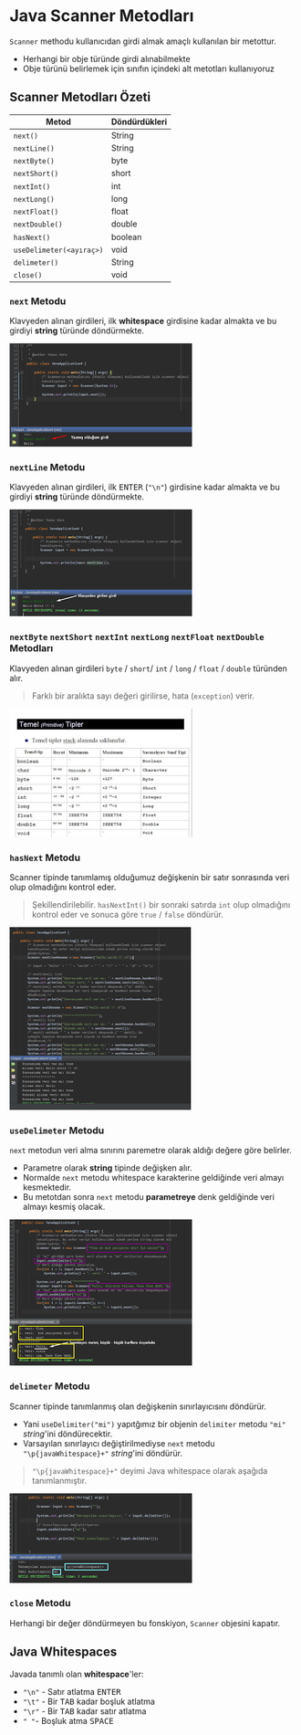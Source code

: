 # Java Scanner Metodları

`Scanner` methodu kullanıcıdan girdi almak amaçlı kullanılan bir metottur.

- Herhangi bir obje türünde girdi alınabilmekte
- Obje türünü belirlemek için sınıfın içindeki alt metotları kullanıyoruz

## Scanner Metodları Özeti

| Metod                    | Döndürdükleri |
| ------------------------ | ------------- |
| `next()`                 | String        |
| `nextLine()`             | String        |
| `nextByte()`             | byte          |
| `nextShort()`            | short         |
| `nextInt()`              | int           |
| `nextLong()`             | long          |
| `nextFloat()`            | float         |
| `nextDouble()`           | double        |
| `hasNext()`              | boolean       |
| `useDelimeter(<ayıraç>)` | void          |
| `delimeter()`            | String        |
| `close()`                | void          |

### `next` Metodu

Klavyeden alınan girdileri, ilk **whitespace** girdisine kadar almakta ve bu girdiyi **string** türünde döndürmekte.

![next](../../../res/scanner_next.png)

### `nextLine` Metodu

Klavyeden alınan girdileri, ilk <kbd>ENTER</kbd> (`"\n"`) girdisine kadar almakta ve bu girdiyi **string** türünde döndürmekte.

![nextline](../../../res/scanner_nextline;.png)

### `nextByte` `nextShort` `nextInt` `nextLong` `nextFloat` `nextDouble` Metodları

Klavyeden alınan girdileri `byte` / `short`/ `int` / `long` / `float` / `double` türünden alır.

> Farklı bir aralıkta sayı değeri girilirse, hata (`exception`) verir.

![nextvar](../../../res/scanner_nextvar.jpg)

### `hasNext` Metodu

Scanner tipinde tanımlamış olduğumuz değişkenin bir satır sonrasında veri olup olmadığını kontrol eder.

> Şekillendirilebilir. `hasNextInt()` bir sonraki satırda `int` olup olmadığını kontrol eder ve sonuca göre `true` / `false` döndürür.

![hasnext](../../../res/scanner_hasnext.png)

### `useDelimeter` Metodu

`next` metodun veri alma sınırını paremetre olarak aldığı değere göre belirler.

- Parametre olarak **string** tipinde değişken alır.
- Normalde `next` metodu whitespace karakterine geldiğinde veri almayı kesmektedir.
- Bu metotdan sonra `next` metodu **parametreye** denk geldiğinde veri almayı kesmiş olacak.

![usedelim](../../../res/scanner_usedelim.png)

### `delimeter` Metodu

Scanner tipinde tanımlanmış olan değişkenin sınırlayıcısını döndürür. 

- Yani `useDelimiter("mi")` yapıtğımız bir objenin `delimiter` metodu `"mi"` *string*'ini döndürecektir.
- Varsayılan sınırlayıcı değiştirilmediyse `next` metodu `"\p{javaWhitespace}+"` *string*'ini döndürür.

> `"\p{javaWhitespace}+"` deyimi Java whitespace olarak aşağıda tanımlanmıştır.

![delim](../../../res/scanner_delim.png)

### `close` Metodu

Herhangi bir değer döndürmeyen bu fonskiyon, `Scanner` objesini kapatır.

## Java Whitespaces

Javada tanımlı olan **whitespace**'ler:

- `"\n"` - Satır atlatma <kbd>ENTER</kbd>
- `"\t"` - Bir <kbd>TAB</kbd> kadar boşluk atlatma
- `"\r"` - Bir <kbd>TAB</kbd> kadar satır atlatma
- `" "`- Boşluk atma <kbd>SPACE</kbd>
